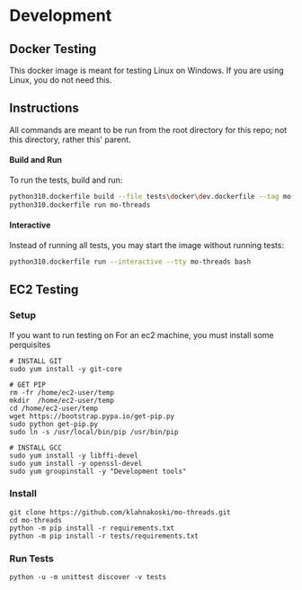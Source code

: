 # Development


## Docker Testing

This docker image is meant for testing Linux on Windows. If you are using Linux, you do not need this.

## Instructions

All commands are meant to be run from the root directory for this repo; not this directory, rather this' parent.

#### Build and Run

To run the tests, build and run:


```bash
python310.dockerfile build --file tests\docker\dev.dockerfile --tag mo-threads .
python310.dockerfile run mo-threads
```

#### Interactive

Instead of running all tests, you may start the image without running tests:

```bash
python310.dockerfile run --interactive --tty mo-threads bash
```



## EC2 Testing

### Setup

If you want to run testing on For an ec2 machine, you must install some perquisites

    # INSTALL GIT
    sudo yum install -y git-core

    # GET PIP
    rm -fr /home/ec2-user/temp
    mkdir  /home/ec2-user/temp
    cd /home/ec2-user/temp
    wget https://bootstrap.pypa.io/get-pip.py
    sudo python get-pip.py
    sudo ln -s /usr/local/bin/pip /usr/bin/pip
    
    # INSTALL GCC
    sudo yum install -y libffi-devel
    sudo yum install -y openssl-devel
    sudo yum groupinstall -y "Development tools"

### Install 

    git clone https://github.com/klahnakoski/mo-threads.git
    cd mo-threads
    python -m pip install -r requirements.txt
    python -m pip install -r tests/requirements.txt

### Run Tests

    python -u -m unittest discover -v tests
